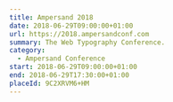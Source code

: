 ```yaml
---
title: Ampersand 2018
date: 2018-06-29T09:00:00+01:00
url: https://2018.ampersandconf.com
summary: The Web Typography Conference.
category:
  - Ampersand Conference
start: 2018-06-29T09:00:00+01:00
end: 2018-06-29T17:30:00+01:00
placeId: 9C2XRVM6+HM
---
```

